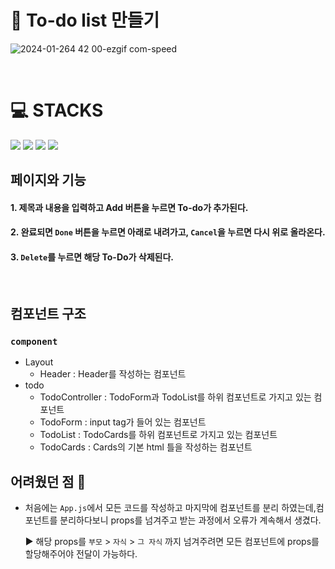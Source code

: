 # 📝 To-do list 만들기

![2024-01-264 42 00-ezgif com-speed](https://github.com/hyun0zin/to-do-list-project/assets/154870548/331f7c97-9e64-4155-a07f-1cf11d7b79a3)

<br>

<div><h1>💻 STACKS</h1></div>
<img src="https://img.shields.io/badge/react-61DAFB?style=for-the-badge&logo=react&logoColor=black"> <img src="https://img.shields.io/badge/javascript-F7DF1E?style=for-the-badge&logo=javascript&logoColor=black"> <img src="https://img.shields.io/badge/html5-E34F26?style=for-the-badge&logo=html5&logoColor=white"> <img src="https://img.shields.io/badge/css-1572B6?style=for-the-badge&logo=css3&logoColor=white">

<br>

## **페이지와 기능**

#### 1. 제목과 내용을 입력하고 Add 버튼을 누르면 To-do가 추가된다.

#### 2. 완료되면 `Done` 버튼을 누르면 아래로 내려가고, `Cancel`을 누르면 다시 위로 올라온다.

#### 3. `Delete`를 누르면 해당 To-Do가 삭제된다.

<br>

## **컴포넌트 구조**

### **`component`**

- Layout
  - Header : Header를 작성하는 컴포넌트
- todo
  - TodoController : TodoForm과 TodoList를 하위 컴포넌트로 가지고 있는 컴포넌트
  - TodoForm : input tag가 들어 있는 컴포넌트
  - TodoList : TodoCards를 하위 컴포넌트로 가지고 있는 컴포넌트
  - TodoCards : Cards의 기본 html 틀을 작성하는 컴포넌트
    <br>

## **어려웠던 점 🧐**

- 처음에는 `App.js`에서 모든 코드를 작성하고 마지막에 컴포넌트를 분리 하였는데,컴포넌트를 분리하다보니 props를 넘겨주고 받는 과정에서 오류가 계속해서 생겼다.

  ▶️ 해당 props를 `부모` > `자식` > `그 자식` 까지 넘겨주려면 모든 컴포넌트에 props를 할당해주어야 전달이 가능하다.
